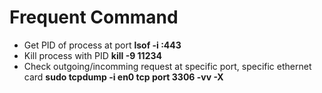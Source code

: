 # Frequent Command
- Get PID of process at port **lsof -i :443**
- Kill process with PID **kill -9 11234**
- Check outgoing/incomming request at specific port, specific ethernet card **sudo tcpdump -i en0 tcp port 3306 -vv -X**

